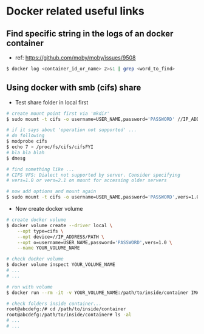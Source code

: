 # Docker related useful links

## Find specific string in the logs of an docker container
* ref: https://github.com/moby/moby/issues/9508
```bash
$ docker log <container_id_or_name> 2>&1 | grep <word_to_find>
```

## Using docker with smb (cifs) share
* Test share folder in local first
```bash
# create mount point first via 'mkdir'
$ sudo mount -t cifs -o username=USER_NAME,password='PASSWORD' //IP_ADDRESS/PATH /tmp/tempshare

# if it says about 'operation not supported' ...
# do following
$ modprobe cifs
$ echo 7 > /proc/fs/cifs/cifsFYI
# bla bla blah 
$ dmesg

# find something like ...
# CIFS VFS: Dialect not supported by server. Consider specifying
# vers=1.0 or vers=2.1 on mount for accessing older servers

# now add options and mount again
$ sudo mount -t cifs -o username=USER_NAME,password='PASSWORD',vers=1.0 //IP_ADDRESS/PATH /tmp/tempshare
```
* Now create docker volume
```bash
# create docker volume
$ docker volume create --driver local \
    --opt type=cifs \
    --opt device=//IP_ADDRESS/PATH \
    --opt o=username=USER_NAME,password='PASSWORD',vers=1.0 \
    --name YOUR_VOLUME_NAME

# check docker volume
$ docker volume inspect YOUR_VOLUME_NAME
# ...
# ...

# run with volume
$ docker run --rm -it -v YOUR_VOLUME_NAME:/path/to/inside/container IMAGE_NAME /bin/bash

# check folders inside container...
root@abcdefg:/# cd /path/to/inside/container
root@abcdefg:/path/to/inside/container# ls -al
# ...
# ...
```